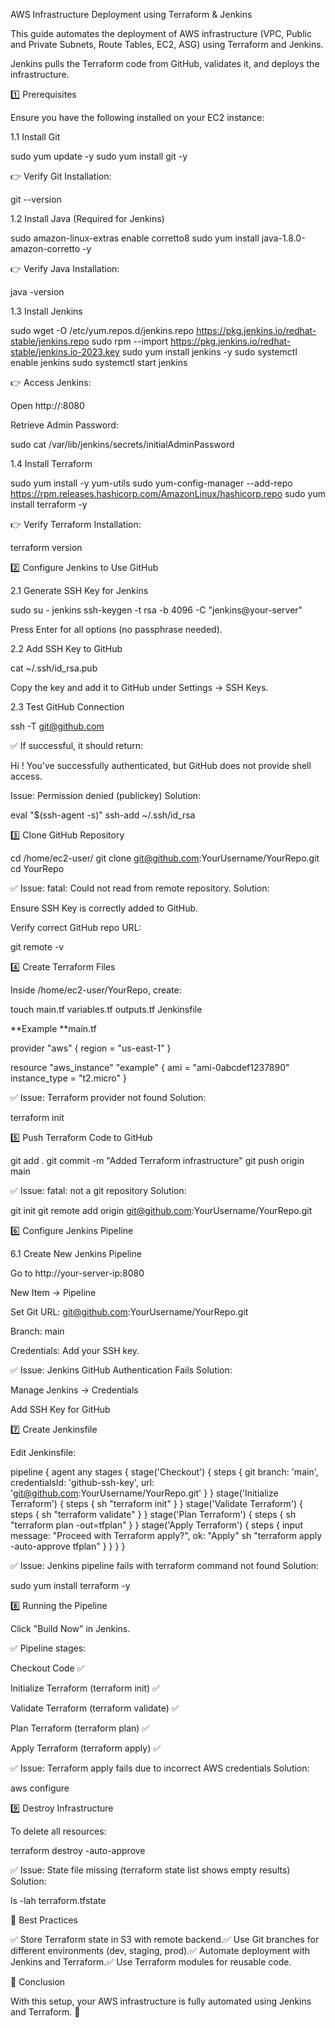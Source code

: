 AWS Infrastructure Deployment using Terraform & Jenkins

This guide automates the deployment of AWS infrastructure (VPC, Public and Private Subnets, Route Tables, EC2, ASG) using Terraform and Jenkins.

Jenkins pulls the Terraform code from GitHub, validates it, and deploys the infrastructure.

1️⃣ Prerequisites

Ensure you have the following installed on your EC2 instance:

1.1 Install Git

sudo yum update -y
sudo yum install git -y

👉 Verify Git Installation:

git --version

1.2 Install Java (Required for Jenkins)

sudo amazon-linux-extras enable corretto8
sudo yum install java-1.8.0-amazon-corretto -y

👉 Verify Java Installation:

java -version

1.3 Install Jenkins

sudo wget -O /etc/yum.repos.d/jenkins.repo https://pkg.jenkins.io/redhat-stable/jenkins.repo
sudo rpm --import https://pkg.jenkins.io/redhat-stable/jenkins.io-2023.key
sudo yum install jenkins -y
sudo systemctl enable jenkins
sudo systemctl start jenkins

👉 Access Jenkins:

Open http://<EC2-Public-IP>:8080

Retrieve Admin Password:

sudo cat /var/lib/jenkins/secrets/initialAdminPassword

1.4 Install Terraform

sudo yum install -y yum-utils
sudo yum-config-manager --add-repo https://rpm.releases.hashicorp.com/AmazonLinux/hashicorp.repo
sudo yum install terraform -y

👉 Verify Terraform Installation:

terraform version

2️⃣ Configure Jenkins to Use GitHub

2.1 Generate SSH Key for Jenkins

sudo su - jenkins
ssh-keygen -t rsa -b 4096 -C "jenkins@your-server"

Press Enter for all options (no passphrase needed).

2.2 Add SSH Key to GitHub

cat ~/.ssh/id_rsa.pub

Copy the key and add it to GitHub under Settings → SSH Keys.

2.3 Test GitHub Connection

ssh -T git@github.com

✅ If successful, it should return:

Hi <your-username>! You've successfully authenticated, but GitHub does not provide shell access.

Issue: Permission denied (publickey)
Solution:

eval "$(ssh-agent -s)"
ssh-add ~/.ssh/id_rsa

3️⃣ Clone GitHub Repository

cd /home/ec2-user/
git clone git@github.com:YourUsername/YourRepo.git
cd YourRepo

✅ Issue: fatal: Could not read from remote repository.
Solution:

Ensure SSH Key is correctly added to GitHub.

Verify correct GitHub repo URL:

git remote -v

4️⃣ Create Terraform Files

Inside /home/ec2-user/YourRepo, create:

touch main.tf variables.tf outputs.tf Jenkinsfile

**Example **main.tf

provider "aws" {
  region = "us-east-1"
}

resource "aws_instance" "example" {
  ami           = "ami-0abcdef1237890"
  instance_type = "t2.micro"
}

✅ Issue: Terraform provider not found
Solution:

terraform init

5️⃣ Push Terraform Code to GitHub

git add .
git commit -m "Added Terraform infrastructure"
git push origin main

✅ Issue: fatal: not a git repository
Solution:

git init
git remote add origin git@github.com:YourUsername/YourRepo.git

6️⃣ Configure Jenkins Pipeline

6.1 Create New Jenkins Pipeline

Go to http://your-server-ip:8080

New Item → Pipeline

Set Git URL: git@github.com:YourUsername/YourRepo.git

Branch: main

Credentials: Add your SSH key.

✅ Issue: Jenkins GitHub Authentication Fails
Solution:

Manage Jenkins → Credentials

Add SSH Key for GitHub

7️⃣ Create Jenkinsfile

Edit Jenkinsfile:

pipeline {
    agent any
    stages {
        stage('Checkout') {
            steps {
                git branch: 'main', credentialsId: 'github-ssh-key', url: 'git@github.com:YourUsername/YourRepo.git'
            }
        }
        stage('Initialize Terraform') {
            steps {
                sh "terraform init"
            }
        }
        stage('Validate Terraform') {
            steps {
                sh "terraform validate"
            }
        }
        stage('Plan Terraform') {
            steps {
                sh "terraform plan -out=tfplan"
            }
        }
        stage('Apply Terraform') {
            steps {
                input message: "Proceed with Terraform apply?", ok: "Apply"
                sh "terraform apply -auto-approve tfplan"
            }
        }
    }
}

✅ Issue: Jenkins pipeline fails with terraform command not found
Solution:

sudo yum install terraform -y

8️⃣ Running the Pipeline

Click "Build Now" in Jenkins.

✅ Pipeline stages:

Checkout Code ✅

Initialize Terraform (terraform init) ✅

Validate Terraform (terraform validate) ✅

Plan Terraform (terraform plan) ✅

Apply Terraform (terraform apply) ✅

✅ Issue: Terraform apply fails due to incorrect AWS credentials
Solution:

aws configure

9️⃣ Destroy Infrastructure

To delete all resources:

terraform destroy -auto-approve

✅ Issue: State file missing (terraform state list shows empty results)
Solution:

ls -lah terraform.tfstate

🔹 Best Practices

✅ Store Terraform state in S3 with remote backend.✅ Use Git branches for different environments (dev, staging, prod).✅ Automate deployment with Jenkins and Terraform.✅ Use Terraform modules for reusable code.

🚀 Conclusion

With this setup, your AWS infrastructure is fully automated using Jenkins and Terraform. 🎯

